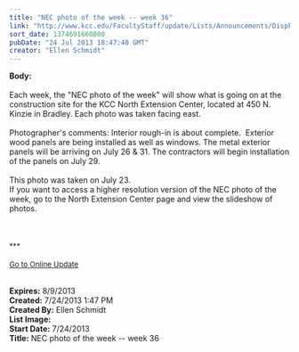 ```yaml
---
title: "NEC photo of the week -- week 36"
link: "http://www.kcc.edu/FacultyStaff/update/Lists/Announcements/DispForm.aspx?ID=1175"
sort_date: 1374691660000
pubDate: "24 Jul 2013 18:47:40 GMT"
creator: "Ellen Schmidt"
---
```


<div><b>Body:</b> <div class="ExternalClassF45E22DE9896459CB6CC56D438C9E9EE">
<div><br />Each week, the &quot;NEC photo of the week&quot; will show what is going on at the construction site for the KCC North Extension Center, located at 450 N. Kinzie in Bradley. Each photo was taken facing east.<br /> <br />Photographer's comments: Interior rough-in is about complete.  Exterior wood panels are being installed as well as windows. The metal exterior panels will be arriving on July 26 &amp; 31. The contractors will begin installation of the panels on July 29.</div>
<div> </div>
<div>This photo was taken on July 23.<br /></div>
<div>If you want to access a higher resolution version of the NEC photo of the week, go to the North Extension Center page and view the slideshow of photos. </div>
<div> </div>
<div> </div>
<div>
<div></div>
<div>
<div><br />
<div></div>
<div>
<div>
<div></div>
<div><font size="2">***</font></div>
<div><font size="2"></font> </div>
<div><font size="2"></font></div>
<div><font size="2"></font></div>
<div><font size="2"></font></div>
<div><font size="2"><a href="/FacultyStaff/update/Pages/dailyupdate.aspx">Go to Online Update</a></font></div>
<div><font size="2"></font></div></div></div></div></div>
<p></p>
<p></p> </div></div></div>
<div><b>Expires:</b> 8/9/2013</div>
<div><b>Created:</b> 7/24/2013 1:47 PM</div>
<div><b>Created By:</b> Ellen Schmidt</div>
<div><b>List Image:</b> <a href="http://www.kcc.edu/SiteCollectionImages/NEC-2013-07-23.jpg"></a></div>
<div><b>Start Date:</b> 7/24/2013</div>
<div><b>Title:</b> NEC photo of the week -- week 36</div>
